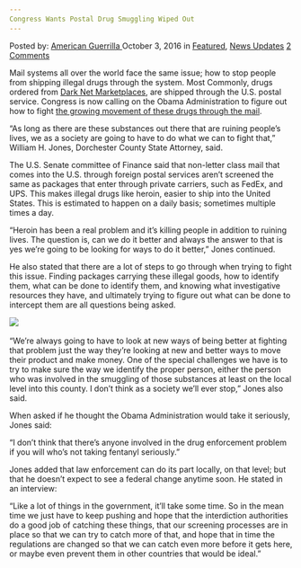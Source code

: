 ```yaml
---
Congress Wants Postal Drug Smuggling Wiped Out
---
```

<article class="post-listing post-15634 post type-post status-publish format-standard has-post-thumbnail hentry  tag-congress tag-postal tag-wiped">
    <div class="post-inner">
        <span>Posted by: <a href="https://www.deepdotweb.com/author/americanguerrilla/" title="">American Guerrilla </a></span>
    <span>October 3, 2016</span>
    <span>in <a href="https://www.deepdotweb.com/category/deepdot-news/" rel="category tag">Featured</a>, <a href="https://www.deepdotweb.com/category/news-updates/" rel="category tag">News Updates</a></span>
    <span><a href="https://www.deepdotweb.com/2016/10/03/congress-wants-postal-drug-smuggling-wiped/#comments">2 Comments</a></span>
    </p>
    <div class="clear"></div>
    <div class="entry">
    <p>Mail systems all over the world face the same issue; how to stop people from shipping illegal drugs through the system. Most Commonly, drugs ordered from <a href="https://www.deepdotweb.com/2013/10/28/updated-llist-of-hidden-marketplaces-tor-i2p/">Dark Net Marketplaces</a>, are shipped through the U.S. postal service. Congress is now calling on the Obama Administration to figure out how to fight <a href="http://www.wmdt.com/news/more-local-news/Officials-respond-to-issue-of-illegal-drugs-being-shipped-through-U-S-Postal-Service/41804060">the growing movement of these drugs through the mail</a>.</p>
    <p>“As long as there are these substances out there that are ruining people’s lives, we as a society are going to have to do what we can to fight that,” William H. Jones, Dorchester County State Attorney, said.</p>
    <p>The U.S. Senate committee of Finance said that non-letter class mail that comes into the U.S. through foreign postal services aren’t screened the same as packages that enter through private carriers, such as FedEx, and UPS. This makes illegal drugs like heroin, easier to ship into the United States. This is estimated to happen on a daily basis; sometimes multiple times a day.</p>
    <p>“Heroin has been a real problem and it’s killing people in addition to ruining lives. The question is, can we do it better and always the answer to that is yes we’re going to be looking for ways to do it better,” Jones continued.</p>
    <p>He also stated that there are a lot of steps to go through when trying to fight this issue. Finding packages carrying these illegal goods, how to identify them, what can be done to identify them, and knowing what investigative resources they have, and ultimately trying to figure out what can be done to intercept them are all questions being asked.</p>
    <p><img class="wp-image-15635 aligncenter" src="/imgs/2016/10/word-image.jpeg" srcset="/imgs/2016/10/word-image.jpeg 594w, /imgs/2016/10/word-image-300x182.jpeg 300w" sizes="(max-width: 594px) 100vw, 594px"/></p>
    <p>“We’re always going to have to look at new ways of being better at fighting that problem just the way they’re looking at new and better ways to move their product and make money. One of the special challenges we have is to try to make sure the way we identify the proper person, either the person who was involved in the smuggling of those substances at least on the local level into this county. I don’t think as a society we’ll ever stop,” Jones also said.</p>
    <p>When asked if he thought the Obama Administration would take it seriously, Jones said:</p>
    <p>“I don’t think that there’s anyone involved in the drug enforcement problem if you will who’s not taking fentanyl seriously.”</p>
    <p>Jones added that law enforcement can do its part locally, on that level; but that he doesn’t expect to see a federal change anytime soon. He stated in an interview:</p>
    <p>“Like a lot of things in the government, it’ll take some time. So in the mean time we just have to keep pushing and hope that the interdiction authorities do a good job of catching these things, that our screening processes are in place so that we can try to catch more of that, and hope that in time the regulations are changed so that we can catch even more before it gets here, or maybe even prevent them in other countries that would be ideal.”</p>
    </div>
    <span style="display:none"><a href="https://www.deepdotweb.com/tag/congress/" rel="tag">congress</a>  <a href="https://www.deepdotweb.com/tag/postal/" rel="tag">postal</a> <a href="https://www.deepdotweb.com/tag/smuggling/" rel="tag">smuggling</a> <a href="https://www.deepdotweb.com/tag/wiped/" rel="tag">wiped</a></span> <span style="display:none" class="updated">2016-10-03</span>
    <div style="display:none" class="vcard author" itemprop="author" itemscope itemtype="http://schema.org/Person"><strong class="fn" itemprop="name"><a href="https://www.deepdotweb.com/author/americanguerrilla/" title="Posts by American Guerrilla" rel="author">American Guerrilla</a></strong></div>
    </div>
</article>

